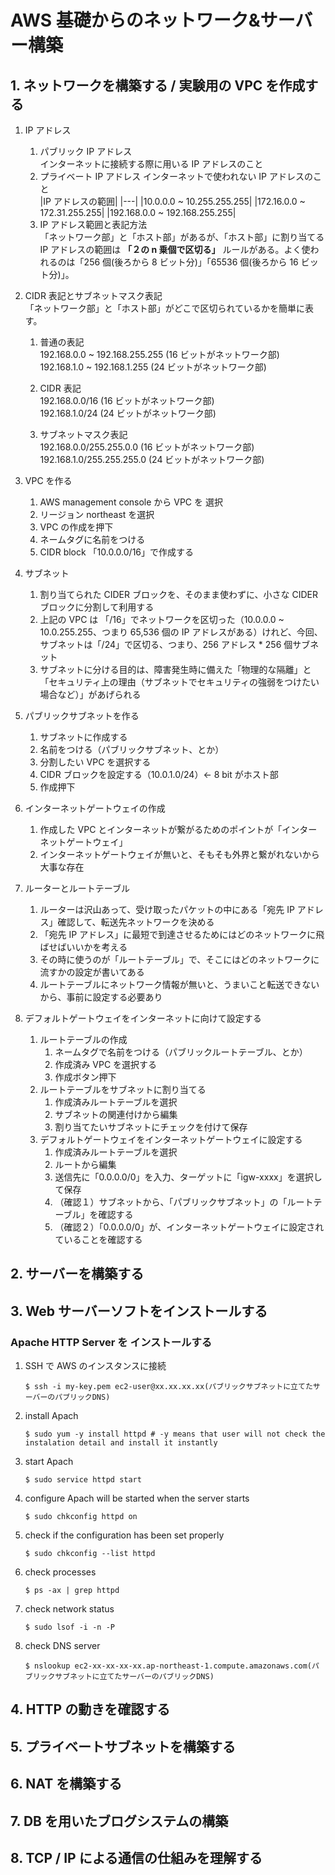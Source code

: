 # AWS 基礎からのネットワーク&サーバー構築

## 1. ネットワークを構築する / 実験用の VPC を作成する

1. IP アドレス

   1. パブリック IP アドレス  
      インターネットに接続する際に用いる IP アドレスのこと
   1. プライベート IP アドレス
      インターネットで使われない IP アドレスのこと  
      |IP アドレスの範囲|
      |---|
      |10.0.0.0 ~ 10.255.255.255|
      |172.16.0.0 ~ 172.31.255.255|
      |192.168.0.0 ~ 192.168.255.255|
   1. IP アドレス範囲と表記方法  
      「ネットワーク部」と「ホスト部」があるが、「ホスト部」に割り当てる IP アドレスの範囲は **「２の n 乗個で区切る」** ルールがある。よく使われるのは「256 個(後ろから 8 ビット分)」「65536 個(後ろから 16 ビット分)」。

1. CIDR 表記とサブネットマスク表記  
   「ネットワーク部」と「ホスト部」がどこで区切られているかを簡単に表す。

   1. 普通の表記  
      192.168.0.0 ~ 192.168.255.255 (16 ビットがネットワーク部)  
      192.168.1.0 ~ 192.168.1.255 (24 ビットがネットワーク部)

   1. CIDR 表記  
      192.168.0.0/16 (16 ビットがネットワーク部)  
      192.168.1.0/24 (24 ビットがネットワーク部)

   1. サブネットマスク表記  
      192.168.0.0/255.255.0.0 (16 ビットがネットワーク部)  
      192.168.1.0/255.255.255.0 (24 ビットがネットワーク部)

1. VPC を作る

   1. AWS management console から VPC を 選択
   1. リージョン northeast を選択
   1. VPC の作成を押下
   1. ネームタグに名前をつける
   1. CIDR block 「10.0.0.0/16」で作成する

1. サブネット

   1. 割り当てられた CIDER ブロックを、そのまま使わずに、小さな CIDER ブロックに分割して利用する
   1. 上記の VPC は 「/16」でネットワークを区切った（10.0.0.0 ~ 10.0.255.255、つまり 65,536 個の IP アドレスがある）けれど、今回、サブネットは「/24」で区切る、つまり、256 アドレス \* 256 個サブネット
   1. サブネットに分ける目的は、障害発生時に備えた「物理的な隔離」と「セキュリティ上の理由（サブネットでセキュリティの強弱をつけたい場合など）」があげられる

1. パブリックサブネットを作る

   1. サブネットに作成する
   1. 名前をつける（パブリックサブネット、とか）
   1. 分割したい VPC を選択する
   1. CIDR ブロックを設定する（10.0.1.0/24）← 8 bit がホスト部
   1. 作成押下

1. インターネットゲートウェイの作成

   1. 作成した VPC とインターネットが繋がるためのポイントが「インターネットゲートウェイ」
   1. インターネットゲートウェイが無いと、そもそも外界と繋がれないから大事な存在

1. ルーターとルートテーブル

   1. ルーターは沢山あって、受け取ったパケットの中にある「宛先 IP アドレス」確認して、転送先ネットワークを決める
   1. 「宛先 IP アドレス」に最短で到達させるためにはどのネットワークに飛ばせばいいかを考える
   1. その時に使うのが「ルートテーブル」で、そこにはどのネットワークに流すかの設定が書いてある
   1. ルートテーブルにネットワーク情報が無いと、うまいこと転送できないから、事前に設定する必要あり

1. デフォルトゲートウェイをインターネットに向けて設定する
   1. ルートテーブルの作成
      1. ネームタグで名前をつける（パブリックルートテーブル、とか）
      1. 作成済み VPC を選択する
      1. 作成ボタン押下
   1. ルートテーブルをサブネットに割り当てる
      1. 作成済みルートテーブルを選択
      1. サブネットの関連付けから編集
      1. 割り当てたいサブネットにチェックを付けて保存
   1. デフォルトゲートウェイをインターネットゲートウェイに設定する
      1. 作成済みルートテーブルを選択
      1. ルートから編集
      1. 送信先に「0.0.0.0/0」を入力、ターゲットに「igw-xxxx」を選択して保存
      1. （確認１）サブネットから、「パブリックサブネット」の「ルートテーブル」を確認する
      1. （確認２）「0.0.0.0/0」が、インターネットゲートウェイに設定されていることを確認する

## 2. サーバーを構築する

## 3. Web サーバーソフトをインストールする

### Apache HTTP Server を インストールする

1. SSH で AWS のインスタンスに接続

   ```console
   $ ssh -i my-key.pem ec2-user@xx.xx.xx.xx(パブリックサブネットに立てたサーバーのパブリックDNS)
   ```

1. install Apach

   ```console
   $ sudo yum -y install httpd # -y means that user will not check the instalation detail and install it instantly
   ```

1. start Apach

   ```console
   $ sudo service httpd start
   ```

1. configure Apach will be started when the server starts

   ```console
   $ sudo chkconfig httpd on
   ```

1. check if the configuration has been set properly

   ```console
   $ sudo chkconfig --list httpd
   ```

1. check processes

   ```console
   $ ps -ax | grep httpd
   ```

1. check network status

   ```console
   $ sudo lsof -i -n -P
   ```

1. check DNS server
   ```
   $ nslookup ec2-xx-xx-xx-xx.ap-northeast-1.compute.amazonaws.com(パブリックサブネットに立てたサーバーのパブリックDNS)
   ```

## 4. HTTP の動きを確認する

## 5. プライベートサブネットを構築する

## 6. NAT を構築する

## 7. DB を用いたブログシステムの構築

## 8. TCP / IP による通信の仕組みを理解する
